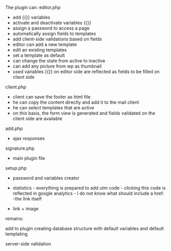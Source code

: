 The plugin can:
editor.php
- add {{}} variables
- activate and deactivate variables {{}}
- assign a password to access a page
- automatically assign fields to templates
- add client-side validations based on fields
- editor can add a new template
- edit an existing templates
- set a template as default
- can change the state from active to inactive
- can add any picture from wp as thumbnail
- used variables {{}} on editor side are reflected as fields to be filled on client side


client.php
- client can save the footer as html file
- he can copy the content directly and add it to the mail client
- he can select templates that are active
- on this basis, the form view is generated and fields validated on the client side are available

add.php
- ajax responses

signature.php
- main plugin file

setup.php
- password and variables creator



- statistics - everything is prepared to add utm code - clicking this code is reflected in google analytics - I do not know what should include a href:
-the link itself
- link + image



remains:

add to plugin creating database structure with default variables and default templating

server-side validation
